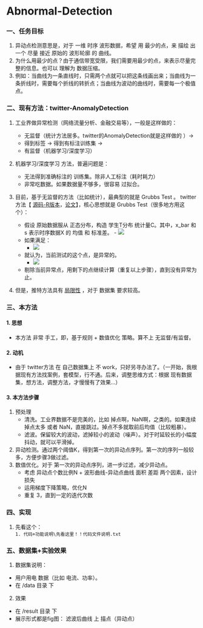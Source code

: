 # Abnormal-Detection

### 一、任务目标
1. 异动点检测意思是，对于 一维 时序 波形数据，希望 用 最少的点，来 描绘 出一个 尽量 接近 原始的 波形轮廓  的 曲线。
2. 为什么用最少的点？由于通信带宽受限，我们需要用最少的点，来表示尽量完整的信息。也可以 理解为 数据压缩。
3. 例如：当曲线为一条直线时，只需两个点就可以把这条线画出来；当曲线为一条折线时，需要每个折线的转折点；当曲线为波动的曲线时，需要每一个极值点。

### 二、现有方法：twitter-AnomalyDetection
1. 工业界做异常检测（网络流量分析、金融交易等），一般是这样做的：
	- 无监督（统计方法居多。twitter的AnomalyDetection就是这样做的 ）→  
	- 得到标签 →  得到有标注训练集 → 
	- 有监督（机器学习/深度学习）

2. 机器学习/深度学习 方法，普遍问题是：
    - 无法得到准确标注的 训练集。除非人工标注（耗时耗力）
    - 非常吃数据。如果数据量不够多，很容易 过拟合。

3. 目前，基于无监督的方法（比如统计），最典型的就是  Grubbs Test 。
twitter方法【 [源码-R版本](https://github.com/twitter/AnomalyDetection)，[论文](https://arxiv.org/pdf/1704.07706.pdf)】，核心思想就是 Grubbs Test（很多地方用这个）：
	- 假设 原始数据服从 正态分布，构造 学生T分布  统计量C。其中，x_bar 和 s 表示时序数据X 的 均值 和 标准差。
	        - ![](https://img-1300025586.cos.ap-shanghai.myqcloud.com/abnormal-detection.png)
	- 如果满足：	
		- ![](https://img-1300025586.cos.ap-shanghai.myqcloud.com/abnormal-detection(1).png)
	- 就认为，当前测试的这个点，是异常的。
		- ![](https://img-1300025586.cos.ap-shanghai.myqcloud.com/abnormal-detection(2).png)
	- 剔除当前异常点，用剩下的点继续计算（重复以上步骤），直到没有异常为止。


4. 但是，推特方法具有 [局限性](https://anomaly.io/anomaly-detection-twitter-r/) ，对于 数据集 要求较高。

### 三、本方法
#### 1. 思想
- 本方法 非常 手工，即，基于规则 + 数值优化 策略。算不上 无监督/有监督。
#### 2. 动机
- 由于 twitter方法 在 自己数据集上 不 work，只好另寻办法了。（一开始，我根据现有方法找案例，套模型，行不通。后来，调整思维方式：根据 现有数据集，想方法，调整方法，才慢慢有了效果…）
#### 3. 本方法步骤
1. 预处理
	- 清洗。工业界数据不是完美的，比如 掉点啊，NaN啊，之类的。如果连续掉点太多 或者	NaN，直接跳过。掉点不多就取前后均值（比较粗暴）。
	- 滤波。保留较大的波动，滤掉较小的波动（噪声）。对于时延较长的小幅度抖动，就可以平滑掉。
2. 异动检测。通过两个阈值K，得到第一次的异动点序列。第一次的序列一般较多，方便步骤3做过滤。
3. 数值优化。对于 第一次的异动点序列，进一步过滤，减少异动点。
	- 考虑 异动点个数比例N  + 波形曲线-异动点曲线 面积 差距  两个因素，设计损失
	- 运用梯度下降策略，优化N
	- 重复 3，直到一定的迭代次数


### 四、实现
1. 先看这个：		
	  `1. 代码+功能说明\先看这里！！代码文件说明.txt`

### 五、数据集+实验效果
 1. 数据集说明：
  - 用户用电 数据（比如 电流、功率）。
  - 在 /data 目录 下
  
 2. 效果
  - 在 /result 目录 下
  - 展示形式都是fig图： 滤波后曲线 上 描点（异动点）

